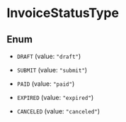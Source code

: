 

# InvoiceStatusType

## Enum


* `DRAFT` (value: `"draft"`)

* `SUBMIT` (value: `"submit"`)

* `PAID` (value: `"paid"`)

* `EXPIRED` (value: `"expired"`)

* `CANCELED` (value: `"canceled"`)



